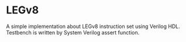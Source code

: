 # LEGv8
A simple implementation about LEGv8 instruction set using Verilog HDL. Testbench is written by System Verilog assert function.
